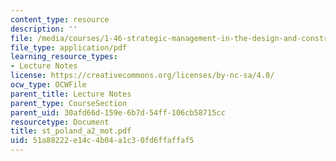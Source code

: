 ```yaml
---
content_type: resource
description: ''
file: /media/courses/1-46-strategic-management-in-the-design-and-construction-value-chain-fall-2003/51a88222e14c4b04a1c30fd6ffaffaf5_st_poland_a2_mot.pdf
file_type: application/pdf
learning_resource_types:
- Lecture Notes
license: https://creativecommons.org/licenses/by-nc-sa/4.0/
ocw_type: OCWFile
parent_title: Lecture Notes
parent_type: CourseSection
parent_uid: 30afd66d-159e-6b7d-54ff-106cb58715cc
resourcetype: Document
title: st_poland_a2_mot.pdf
uid: 51a88222-e14c-4b04-a1c3-0fd6ffaffaf5
---
```

